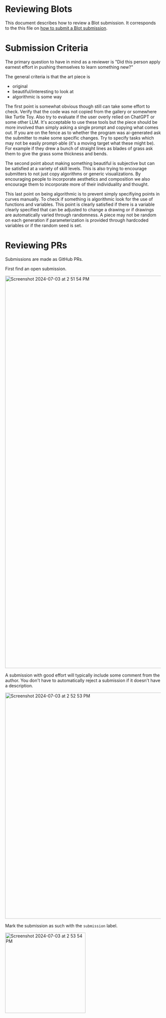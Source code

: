 # Reviewing Blots

This document describes how to review a Blot submission.
It corresponds to the this file on [how to submit a Blot submission](https://github.com/hackclub/blot/blob/main/docs/GET_A_BLOT.md).

# Submission Criteria

The primary question to have in mind as a reviewer is "Did this person apply earnest effort in pushing themselves to learn something new?"

The general criteria is that the art piece is 

- original
- beautiful/interesting to look at
- algorithmic is some way

The first point is somewhat obvious though still can take some effort to check. 
Verify that the code was not copied from the gallery or somewhere like Turtle Toy.
Also try to evaluate if the user overly relied on ChatGPT or some other LLM. 
It's acceptable to use these tools but the piece should be more involved than simply asking a single prompt and copying what comes out.
If you are on the fence as to whether the program was ai-generated ask the submitter to make some specific changes.
Try to specify tasks which may not be easily prompt-able (it's a moving target what these might be). 
For example if they drew a bunch of straight lines as blades of grass ask them to give the grass some thickness and bends. 

The second point about making something beautiful is subjective but can be satisfied at a variety of skill levels.
This is also trying to encourage submitters to not just copy algorithms or generic visualizations. 
By encouraging people to incorporate aesthetics and composition we also encourage them to incorporate more of their individuality and thought.

This last point on being algorithmic is to prevent simply specifiying points in curves manually.
To check if something is algorithmic look for the use of functions and variables.
This point is clearly satisfied if there is a variable clearly specified that can be adjusted to change a drawing or if drawings are automatically varied through randomness.
A piece may not be random on each generation if parameterization is provided through hardcoded variables or if the random seed is set.

# Reviewing PRs

Submissions are made as GitHub PRs.

First find an open submission.

<img width="1269" alt="Screenshot 2024-07-03 at 2 51 54 PM" src="https://github.com/hackclub/blot/assets/27078897/dd079924-00d2-4ec0-8454-d9d420f9855f">

A submission with good effort will typically include some comment from the author. You don't have to automatically reject a submission if it doesn't have a description.

<img width="731" alt="Screenshot 2024-07-03 at 2 52 53 PM" src="https://github.com/hackclub/blot/assets/27078897/1caddc1d-9749-4927-bd29-dffa4f2dd0e1">

Mark the submission as such with the `submission` label.

<img width="260" alt="Screenshot 2024-07-03 at 2 53 54 PM" src="https://github.com/hackclub/blot/assets/27078897/5158af1c-090f-4c91-97bf-cfb8a6cb71b2">











